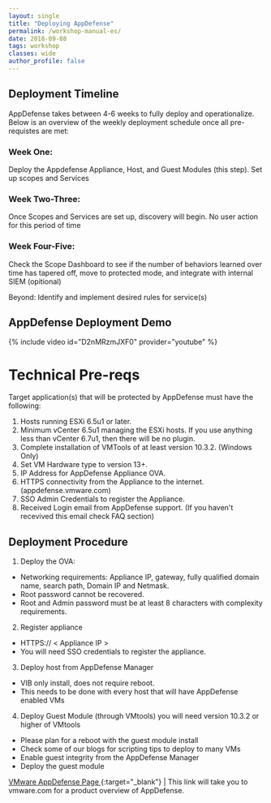 ```yaml
---
layout: single
title: "Deploying AppDefense"
permalink: /workshop-manual-es/
date: 2018-09-08
tags: workshop
classes: wide
author_profile: false
---
```

## Deployment Timeline

AppDefense takes between 4-6 weeks to fully deploy and operationalize. Below is an overview of the weekly deployment schedule once all pre-requistes are met: 

### Week One:
Deploy the Appdefense Appliance, Host, and Guest Modules (this step).
Set up scopes and Services

### Week Two-Three:
Once Scopes and Services are set up, discovery will begin.
No user action for this period of time

### Week Four-Five:
Check the Scope Dashboard to see if the number of behaviors learned over time has tapered off,
move to protected mode, and 
integrate with internal SIEM (opitional)

Beyond: 
Identify and implement desired rules for service(s)

## AppDefense Deployment Demo 
{% include video id="D2nMRzmJXF0" provider="youtube" %}

# Technical Pre-reqs
 Target application(s) that will be protected by AppDefense must have the following:
1. Hosts running ESXi 6.5u1 or later.
2. Minimum vCenter 6.5u1 managing the ESXi hosts. If you use anything less than vCenter 6.7u1, then there will be no      plugin.
3. Complete installation of VMTools of at least version 10.3.2. (Windows Only)
4. Set VM Hardware type to version 13+.
5. IP Address for AppDefense Appliance OVA.
6. HTTPS connectivity from the Appliance to the internet. (appdefense.vmware.com)
7. SSO Admin Credentials to register the Appliance. 
8. Received Login email from AppDefense support. (If you haven't recevived this email check FAQ section)

## Deployment Procedure 
1. Deploy the OVA: 
- Networking requirements: Appliance IP, gateway, fully qualified domain name, search path, Domain IP and Netmask.
- Root password cannot be recovered.
- Root and Admin password must be at least 8 characters with complexity requirements. 
2. Register appliance
- HTTPS:// < Appliance IP >
- You will need SSO credentials to register the appliance.
3. Deploy host from AppDefense Manager
- VIB only install, does not require reboot. 
- This needs to be done with every host that will have AppDefense enabled VMs
4. Deploy Guest Module (through VMtools)
you will need version 10.3.2 or higher of VMtools
- Please plan for a reboot with the guest module install
- Check some of our blogs for scripting tips to deploy to many VMs
- Enable guest integrity from the AppDefense Manager 
- Deploy the guest module

[VMware AppDefense Page ](https://www.vmware.com/products/appdefense.html){:target="_blank"} | This link will take you to vmware.com for a product overview of AppDefense. 


